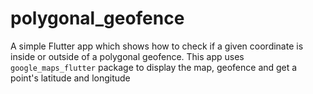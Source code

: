 # polygonal_geofence

A simple Flutter app which shows how to check if a given coordinate is inside or outside of a polygonal geofence.
This app uses `google_maps_flutter` package to display the map, geofence and get a point's latitude and longitude